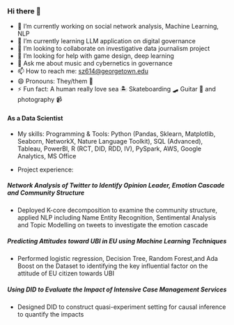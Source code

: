 ### Hi there 👋

- 🔭 I’m currently working on social network analysis, Machine Learning, NLP
- 🌱 I’m currently learning LLM application on digital governance 
- 👯 I’m looking to collaborate on investigative data journalism project 
- 🤔 I’m looking for help with game design, deep learning 
- 💬 Ask me about music and cybernetics in governance
- 📫 How to reach me: sz614@georgetown.edu 
- 😄 Pronouns: They/them 🌈
- ⚡ Fun fact: A human really love sea 🏝 Skateboarding 🛹 Guitar 🎸 and photography 📹

#### As a Data Scientist 
- My skills: Programming & Tools: Python (Pandas, Sklearn, Matplotlib, Seaborn, NetworkX, Nature Language Toolkit),
  SQL (Advanced), Tableau, PowerBI, R (RCT, DID, RDD, IV), PySpark, AWS, Google Analytics, MS Office

- Project experience:
##### Network Analysis of Twitter to Identify Opinion Leader, Emotion Cascade and Community Structure
- Deployed K-core decomposition to examine the community structure, applied NLP including Name Entity
Recognition, Sentimental Analysis and Topic Modelling on tweets to investigate the emotion cascade
##### Predicting Attitudes toward UBI in EU using Machine Learning Techniques
- Performed logistic regression, Decision Tree, Random Forest,and Ada Boost on the Dataset to identifying
the key influential factor on the attitude of EU citizen towards UBI
##### Using DID to Evaluate the Impact of Intensive Case Management Services
- Designed DID to construct quasi-experiment setting for causal inference to quantify the impacts
